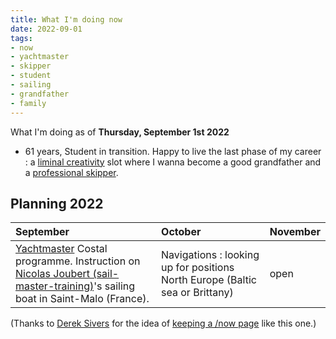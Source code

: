 ```yaml
---
title: What I'm doing now
date: 2022-09-01
tags:
- now
- yachtmaster
- skipper
- student
- sailing
- grandfather
- family
---
```


What I'm doing as of **Thursday, September 1st 2022**

* 61 years, Student in transition.  Happy to live the last phase of my career : a [liminal creativity](https://nesslabs.com/liminal-creativity) slot where I wanna become a good grandfather and a [professional skipper](https://ducamp.me/Sea_captain#Skipper). 
<!--* Now page details updated on  [https://nownownow.com/p/LiG6](https://nownownow.com/p/LiG6)-->

<!--
## Personal Finance 

* Reading [a cat's guide to money](https://shop.ohmydollar.com/products/catsguidetomoney) and building an expense tracker.  [YNAB](https://ducamp.me/YNAB)
-->
<!--
## Studying [RYA](https://ducamp.me/RYA)'s [Yachtmaster Offshore](https://ducamp.me/Yachtmaster) theory.

* Building [flashcards](https://ducamp.me/Flashcards) around "Navigation Exercises" ([Chris Slade](https://ducamp.me/Chris_Slade))
* [Exploring the map of Grand Paris](https://www.enlargeyourparis.fr/balades/le-randopolitain-sentiers-grande-randonnee-en-ile-de-france) with the Randopolitain.
-->
## Planning 2022 
|September  | October | November 
|:--|:--|:--|
| [Yachtmaster](https://ducamp.me/Yachtmaster) Costal programme. Instruction on <a rel='muse friend met' href="https://sail-master-training.com">Nicolas Joubert (sail-master-training)</a>'s sailing boat in Saint-Malo (France). | Navigations : looking up for positions North Europe (Baltic sea or Brittany) | open

(Thanks to <a rel='muse' href='https://sive.rs'>Derek Sivers</a> for the idea of [keeping a /now page](https://nownownow.com/about) like this one.)
